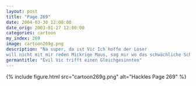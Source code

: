 ```yaml
---
layout: post
title: "Page 269"
date: 2004-03-30 12:00:00
date_orig: 2003-01-27 12:00:00
categories: cartoon
my_index: 269
image: cartoon269g.png
description: "Na super, da ist Vic Ich hoffe der Loser 
will nicht mit mir reden Mickrige Maus, sag mir wo das schwächliche Schwein und der Hund sind, oder ich töte dich öh, da lang Hmm ... vielleicht habe ich den kleinen Kerl falsch eingeschätzt Er spricht meine Sprache Marcus Pete Percy"
germantitle: "Evil Vic trifft einen Gleichgesinnten"
---
```


{% include figure.html src="cartoon269g.png" alt="Hackles Page 269"  %}
